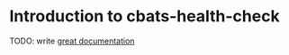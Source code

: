 # Introduction to cbats-health-check

TODO: write [great documentation](http://jacobian.org/writing/what-to-write/)

